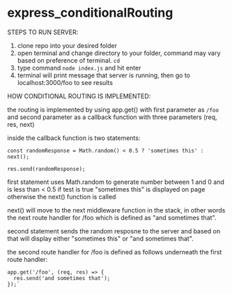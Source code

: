 # express_conditionalRouting

STEPS TO RUN SERVER:
1. clone repo into your desired folder
2. open terminal and change directory to your folder, command may vary based on
   preference of terminal. `cd`
3. type command `node index.js` and hit enter
4. terminal will print message that server is running, then go to localhost:3000/foo to
   see results

HOW CONDITIONAL ROUTING IS IMPLEMENTED:

the routing is implemented by using app.get() with first parameter as `/foo` and second parameter as 
a callback function with three parameters (req, res, next) 

inside the callback function is two statements:

`const randomResponse = Math.random() < 0.5 ? 'sometimes this' : next();`

`res.send(randomResponse);`

first statement uses Math.random to generate number between 1 and 0 and is less than < 0.5 
if test is true "sometimes this" is displayed on page otherwise the next() function is called

next() will move to the next middleware function in the stack, in other words the next route handler for /foo
which is defined as "and sometimes that". 

second statement sends the random resposne to the server and based on that will display either "sometimes this" or "and sometimes that".

the second route handler for /foo is defined as follows underneath the first route handler:

    app.get('/foo', (req, res) => {
      res.send('and sometimes that');
    });`

   

